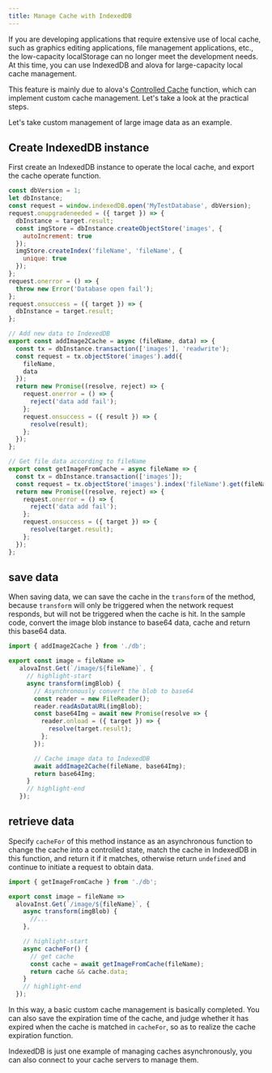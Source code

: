 ```yaml
---
title: Manage Cache with IndexedDB
---
```


If you are developing applications that require extensive use of local cache, such as graphics editing applications, file management applications, etc., the low-capacity localStorage can no longer meet the development needs. At this time, you can use IndexedDB and alova for large-capacity local cache management.

This feature is mainly due to alova's [Controlled Cache](/tutorial/cache/controlled-cache) function, which can implement custom cache management. Let's take a look at the practical steps.

<!-- Here is an [example of managed cache with IndexedDB](/tutorial/example/controlled-cache-by-indexeddb) -->

Let's take custom management of large image data as an example.

## Create IndexedDB instance

First create an IndexedDB instance to operate the local cache, and export the cache operate function.

```javascript title=db.js
const dbVersion = 1;
let dbInstance;
const request = window.indexedDB.open('MyTestDatabase', dbVersion);
request.onupgradeneeded = ({ target }) => {
  dbInstance = target.result;
  const imgStore = dbInstance.createObjectStore('images', {
    autoIncrement: true
  });
  imgStore.createIndex('fileName', 'fileName', {
    unique: true
  });
};
request.onerror = () => {
  throw new Error('Database open fail');
};
request.onsuccess = ({ target }) => {
  dbInstance = target.result;
};

// Add new data to IndexedDB
export const addImage2Cache = async (fileName, data) => {
  const tx = dbInstance.transaction(['images'], 'readwrite');
  const request = tx.objectStore('images').add({
    fileName,
    data
  });
  return new Promise((resolve, reject) => {
    request.onerror = () => {
      reject('data add fail');
    };
    request.onsuccess = ({ result }) => {
      resolve(result);
    };
  });
};

// Get file data according to fileName
export const getImageFromCache = async fileName => {
  const tx = dbInstance.transaction(['images']);
  const request = tx.objectStore('images').index('fileName').get(fileName);
  return new Promise((resolve, reject) => {
    request.onerror = () => {
      reject('data add fail');
    };
    request.onsuccess = ({ target }) => {
      resolve(target.result);
    };
  });
};
```

## save data

When saving data, we can save the cache in the `transform` of the method, because `transform` will only be triggered when the network request responds, but will not be triggered when the cache is hit. In the sample code, convert the image blob instance to base64 data, cache and return this base64 data.

```javascript-api.js
import { addImage2Cache } from './db';

export const image = fileName =>
   alovaInst.Get(`/image/${fileName}`, {
     // highlight-start
     async transform(imgBlob) {
       // Asynchronously convert the blob to base64
       const reader = new FileReader();
       reader.readAsDataURL(imgBlob);
       const base64Img = await new Promise(resolve => {
         reader.onload = ({ target }) => {
           resolve(target.result);
         };
       });

       // Cache image data to IndexedDB
       await addImage2Cache(fileName, base64Img);
       return base64Img;
     }
     // highlight-end
   });
```

## retrieve data

Specify `cacheFor` of this method instance as an asynchronous function to change the cache into a controlled state, match the cache in IndexedDB in this function, and return it if it matches, otherwise return `undefined` and continue to initiate a request to obtain data.

```javascript title=api.js
import { getImageFromCache } from './db';

export const image = fileName =>
  alovaInst.Get(`/image/${fileName}`, {
    async transform(imgBlob) {
      //...
    },

    // highlight-start
    async cacheFor() {
      // get cache
      const cache = await getImageFromCache(fileName);
      return cache && cache.data;
    }
    // highlight-end
  });
```

In this way, a basic custom cache management is basically completed. You can also save the expiration time of the cache, and judge whether it has expired when the cache is matched in `cacheFor`, so as to realize the cache expiration function.

IndexedDB is just one example of managing caches asynchronously, you can also connect to your cache servers to manage them.
